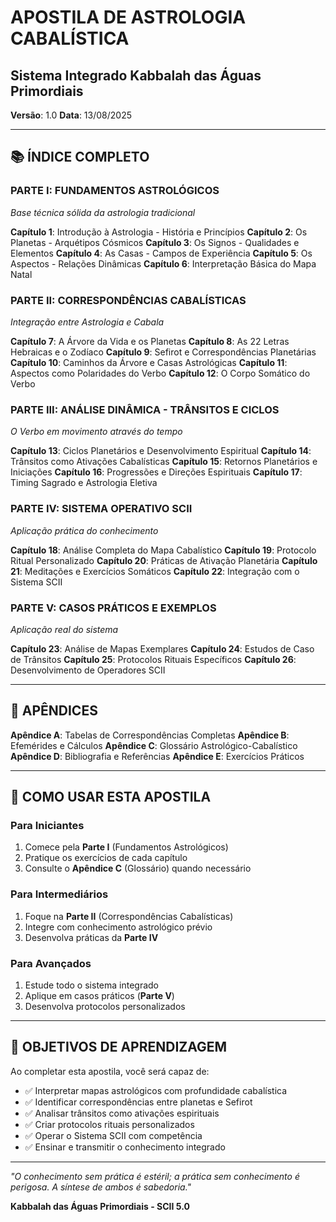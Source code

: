 
# APOSTILA DE ASTROLOGIA CABALÍSTICA
## Sistema Integrado Kabbalah das Águas Primordiais

**Versão**: 1.0
**Data**: 13/08/2025

---

## 📚 ÍNDICE COMPLETO


### PARTE I: FUNDAMENTOS ASTROLÓGICOS
*Base técnica sólida da astrologia tradicional*

**Capítulo 1**: Introdução à Astrologia - História e Princípios
**Capítulo 2**: Os Planetas - Arquétipos Cósmicos
**Capítulo 3**: Os Signos - Qualidades e Elementos
**Capítulo 4**: As Casas - Campos de Experiência
**Capítulo 5**: Os Aspectos - Relações Dinâmicas
**Capítulo 6**: Interpretação Básica do Mapa Natal


### PARTE II: CORRESPONDÊNCIAS CABALÍSTICAS
*Integração entre Astrologia e Cabala*

**Capítulo 7**: A Árvore da Vida e os Planetas
**Capítulo 8**: As 22 Letras Hebraicas e o Zodíaco
**Capítulo 9**: Sefirot e Correspondências Planetárias
**Capítulo 10**: Caminhos da Árvore e Casas Astrológicas
**Capítulo 11**: Aspectos como Polaridades do Verbo
**Capítulo 12**: O Corpo Somático do Verbo


### PARTE III: ANÁLISE DINÂMICA - TRÂNSITOS E CICLOS
*O Verbo em movimento através do tempo*

**Capítulo 13**: Ciclos Planetários e Desenvolvimento Espiritual
**Capítulo 14**: Trânsitos como Ativações Cabalísticas
**Capítulo 15**: Retornos Planetários e Iniciações
**Capítulo 16**: Progressões e Direções Espirituais
**Capítulo 17**: Timing Sagrado e Astrologia Eletiva


### PARTE IV: SISTEMA OPERATIVO SCII
*Aplicação prática do conhecimento*

**Capítulo 18**: Análise Completa do Mapa Cabalístico
**Capítulo 19**: Protocolo Ritual Personalizado
**Capítulo 20**: Práticas de Ativação Planetária
**Capítulo 21**: Meditações e Exercícios Somáticos
**Capítulo 22**: Integração com o Sistema SCII


### PARTE V: CASOS PRÁTICOS E EXEMPLOS
*Aplicação real do sistema*

**Capítulo 23**: Análise de Mapas Exemplares
**Capítulo 24**: Estudos de Caso de Trânsitos
**Capítulo 25**: Protocolos Rituais Específicos
**Capítulo 26**: Desenvolvimento de Operadores SCII


---

## 📖 APÊNDICES

**Apêndice A**: Tabelas de Correspondências Completas
**Apêndice B**: Efemérides e Cálculos
**Apêndice C**: Glossário Astrológico-Cabalístico
**Apêndice D**: Bibliografia e Referências
**Apêndice E**: Exercícios Práticos

---

## 🎯 COMO USAR ESTA APOSTILA

### Para Iniciantes
1. Comece pela **Parte I** (Fundamentos Astrológicos)
2. Pratique os exercícios de cada capítulo
3. Consulte o **Apêndice C** (Glossário) quando necessário

### Para Intermediários
1. Foque na **Parte II** (Correspondências Cabalísticas)
2. Integre com conhecimento astrológico prévio
3. Desenvolva práticas da **Parte IV**

### Para Avançados
1. Estude todo o sistema integrado
2. Aplique em casos práticos (**Parte V**)
3. Desenvolva protocolos personalizados

---

## 🔮 OBJETIVOS DE APRENDIZAGEM

Ao completar esta apostila, você será capaz de:

- ✅ Interpretar mapas astrológicos com profundidade cabalística
- ✅ Identificar correspondências entre planetas e Sefirot
- ✅ Analisar trânsitos como ativações espirituais
- ✅ Criar protocolos rituais personalizados
- ✅ Operar o Sistema SCII com competência
- ✅ Ensinar e transmitir o conhecimento integrado

---

*"O conhecimento sem prática é estéril; a prática sem conhecimento é perigosa. A síntese de ambos é sabedoria."*

**Kabbalah das Águas Primordiais - SCII 5.0**
